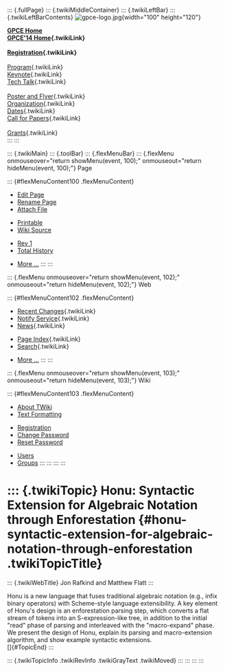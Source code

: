 ::: {.fullPage}
::: {.twikiMiddleContainer}
::: {.twikiLeftBar}
::: {.twikiLeftBarContents}
![gpce-logo.jpg](../pub/GPCE14/WebLeftBar/gpce-logo.jpg){width="100"
height="120"}

**[GPCE Home](http://program-transformation.org/Gpce)**\
**[GPCE\'14 Home](WebHome){.twikiLink}**\
\
**[Registration](GpceRegistration){.twikiLink}**\
\
[Program](ConferenceProgram){.twikiLink}\
[Keynote](KeynoteSpeakers){.twikiLink}\
[Tech Talk](TechTalk){.twikiLink}\
\
[Poster and Flyer](Poster){.twikiLink}\
[Organization](ConferenceOrganization){.twikiLink}\
[Dates](ImportantDates){.twikiLink}\
[Call for Papers](CallForPapers){.twikiLink}\
\
[Grants](Grants){.twikiLink}\
:::
:::

::: {.twikiMain}
::: {.toolBar}
::: {.flexMenuBar}
::: {.flexMenu onmouseover="return showMenu(event, 100);" onmouseout="return hideMenu(event, 100);"}
Page

::: {#flexMenuContent100 .flexMenuContent}
-   [Edit
    Page](http://www.program-transformation.org/edit/GPCE14/P122Rafkind?t=1536828856)
-   [Rename
    Page](http://www.program-transformation.org/rename/GPCE14/P122Rafkind)
-   [Attach
    File](http://www.program-transformation.org/attach/GPCE14/P122Rafkind)

<!-- -->

-   [Printable](http://www.program-transformation.org/view/GPCE14/P122Rafkind?skin=print.pattern)
-   [Wiki
    Source](http://www.program-transformation.org/view/GPCE14/P122Rafkind?skin=text&raw=on&contenttype=text/plain)

<!-- -->

-   [Rev
    1](http://www.program-transformation.org/view/GPCE14/P122Rafkind?rev=1.1)
-   [Total
    History](http://www.program-transformation.org/rdiff/GPCE14/P122Rafkind)

<!-- -->

-   [More
    \...](http://www.program-transformation.org/oops/GPCE14/P122Rafkind?template=oopsmore&param1=1.1&param2=1.1)
:::
:::

::: {.flexMenu onmouseover="return showMenu(event, 102);" onmouseout="return hideMenu(event, 102);"}
Web

::: {#flexMenuContent102 .flexMenuContent}
-   [Recent Changes](WebChanges){.twikiLink}
-   [Notify Service](WebNotify){.twikiLink}
-   [News](WebNews){.twikiLink}

<!-- -->

-   [Page Index](WebIndex){.twikiLink}
-   [Search](WebSearch){.twikiLink}

<!-- -->

-   [More
    \...](http://www.program-transformation.org/oops/GPCE14/P122Rafkind?template=oopsmore&param1=1.1&param2=1.1)
:::
:::

::: {.flexMenu onmouseover="return showMenu(event, 103);" onmouseout="return hideMenu(event, 103);"}
Wiki

::: {#flexMenuContent103 .flexMenuContent}
-   [About
    TWiki](http://www.program-transformation.org/view/TWiki/WebHome)
-   [Text
    Formatting](http://www.program-transformation.org/view/TWiki/TextFormattingRules)

<!-- -->

-   [Registration](http://www.program-transformation.org/view/TWiki/TWikiRegistration)
-   [Change
    Password](http://www.program-transformation.org/view/TWiki/ChangePassword)
-   [Reset
    Password](http://www.program-transformation.org/view/TWiki/ResetPassword)

<!-- -->

-   [Users](http://www.program-transformation.org/view/Main/TWikiUsers)
-   [Groups](http://www.program-transformation.org/view/Main/TWikiGroups)
:::
:::
:::
:::

::: {.twikiTopic}
Honu: Syntactic Extension for Algebraic Notation through Enforestation {#honu-syntactic-extension-for-algebraic-notation-through-enforestation .twikiTopicTitle}
======================================================================

::: {.twikiWebTitle}
Jon Rafkind and Matthew Flatt
:::

Honu is a new language that fuses traditional algebraic notation (e.g.,
infix binary operators) with Scheme-style language extensibility. A key
element of Honu\'s design is an enforestation parsing step, which
converts a flat stream of tokens into an S-expression-like tree, in
addition to the initial \"read\" phase of parsing and interleaved with
the \"macro-expand\" phase. We present the design of Honu, explain its
parsing and macro-extension algorithm, and show example syntactic
extensions.\
[]{#TopicEnd}
:::

::: {.twikiTopicInfo .twikiRevInfo .twikiGrayText .twikiMoved}
:::
:::
:::
:::
